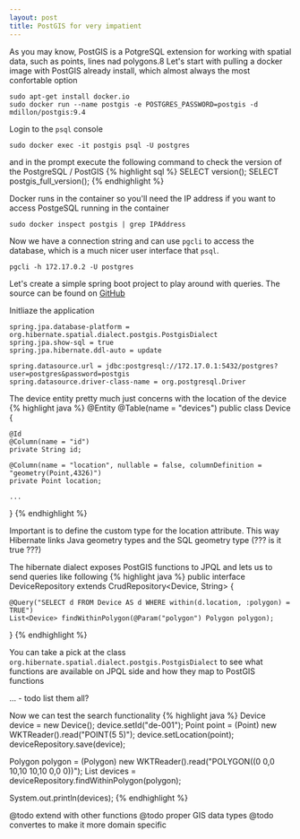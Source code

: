 ```yaml
---
layout: post
title: PostGIS for very impatient
---
```


As you may know, PostGIS is a PotgreSQL extension for working with spatial data, such as points, lines nad polygons.8
Let's start with pulling a docker image with PostGIS already install, which almost always the most confortable option

    sudo apt-get install docker.io
    sudo docker run --name postgis -e POSTGRES_PASSWORD=postgis -d mdillon/postgis:9.4

Login to the `psql` console

    sudo docker exec -it postgis psql -U postgres

and in the prompt execute the following command to check the version of the PostgreSQL / PostGIS
{% highlight sql %}
SELECT version();
SELECT postgis_full_version();
{% endhighlight %}

Docker runs in the container so you'll need the IP address if you want to access PostgeSQL running in the container

    sudo docker inspect postgis | grep IPAddress

Now we have a connection string and can use `pgcli` to access the database, which is a much nicer user interface that `psql`.

    pgcli -h 172.17.0.2 -U postgres

Let's create a simple spring boot project to play around with queries. The source can be found on [GitHub](https://github.com/vasily-kartashov/postgis-spring-data-jpa-example)

Initliaze the application

    spring.jpa.database-platform = org.hibernate.spatial.dialect.postgis.PostgisDialect
    spring.jpa.show-sql = true
    spring.jpa.hibernate.ddl-auto = update

    spring.datasource.url = jdbc:postgresql://172.17.0.1:5432/postgres?user=postgres&password=postgis
    spring.datasource.driver-class-name = org.postgresql.Driver

The device entity pretty much just concerns with the location of the device
{% highlight java %}
@Entity
@Table(name = "devices")
public class Device {

    @Id
    @Column(name = "id")
    private String id;

    @Column(name = "location", nullable = false, columnDefinition = "geometry(Point,4326)")
    private Point location;
 
    ...
}
{% endhighlight %}

Important is to define the custom type for the location attribute. This way Hibernate links Java geometry types and the SQL geometry type (??? is it true ???)

The hibernate dialect exposes PostGIS functions to JPQL and lets us to send queries like following
{% highlight java %}
public interface DeviceRepository extends CrudRepository<Device, String> {

    @Query("SELECT d FROM Device AS d WHERE within(d.location, :polygon) = TRUE")
    List<Device> findWithinPolygon(@Param("polygon") Polygon polygon);
}
{% endhighlight %}

You can take a pick at the class `org.hibernate.spatial.dialect.postgis.PostgisDialect` to see what functions are available on JPQL side and how they map to PostGIS functions

... - todo list them all?

Now we can test the search functionality
{% highlight java %}
Device device = new Device();
device.setId("de-001");
Point point = (Point) new WKTReader().read("POINT(5 5)");
device.setLocation(point);
deviceRepository.save(device);

Polygon polygon = (Polygon) new WKTReader().read("POLYGON((0 0,0 10,10 10,10 0,0 0))");
List<Device> devices = deviceRepository.findWithinPolygon(polygon);

System.out.println(devices);
{% endhighlight %}

@todo extend with other functions
@todo proper GIS data types
@todo convertes to make it more domain specific
